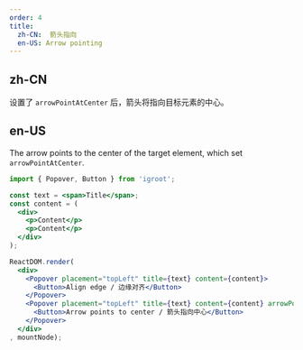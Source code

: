 ```yaml
---
order: 4
title:
  zh-CN:  箭头指向
  en-US: Arrow pointing
---
```


## zh-CN

设置了 `arrowPointAtCenter` 后，箭头将指向目标元素的中心。

## en-US

The arrow points to the center of the target element, which set `arrowPointAtCenter`.

````jsx
import { Popover, Button } from 'igroot';

const text = <span>Title</span>;
const content = (
  <div>
    <p>Content</p>
    <p>Content</p>
  </div>
);

ReactDOM.render(
  <div>
    <Popover placement="topLeft" title={text} content={content}>
      <Button>Align edge / 边缘对齐</Button>
    </Popover>
    <Popover placement="topLeft" title={text} content={content} arrowPointAtCenter>
      <Button>Arrow points to center / 箭头指向中心</Button>
    </Popover>
  </div>
, mountNode);
````
